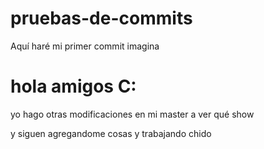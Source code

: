 # pruebas-de-commits

Aquí haré mi primer commit
imagina <h1> hola amigos C: </h1>

yo hago otras modificaciones en mi master a ver qué show

y siguen agregandome cosas y trabajando chido
